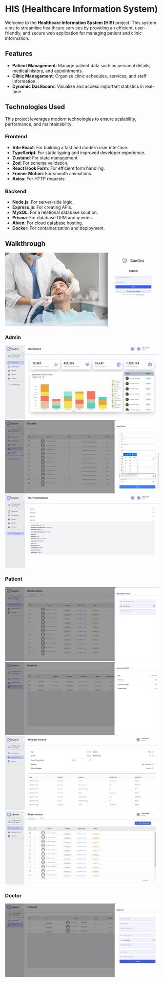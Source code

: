 # HIS (Healthcare Information System)

Welcome to the **Healthcare Information System (HIS)** project! This system aims to streamline healthcare services by providing an efficient, user-friendly, and secure web application for managing patient and clinic information.

## Features

- **Patient Management**: Manage patient data such as personal details, medical history, and appointments.
- **Clinic Management**: Organize clinic schedules, services, and staff information.
- **Dynamic Dashboard**: Visualize and access important statistics in real-time.

## Technologies Used

This project leverages modern technologies to ensure scalability, performance, and maintainability:

### Frontend

- **Vite React**: For building a fast and modern user interface.
- **TypeScript**: For static typing and improved developer experience.
- **Zustand**: For state management.
- **Zod**: For schema validation.
- **React Hook Form**: For efficient form handling.
- **Framer Motion**: For smooth animations.
- **Axios**: For HTTP requests.

### Backend

- **Node.js**: For server-side logic.
- **Express.js**: For creating APIs.
- **MySQL**: For a relational database solution.
- **Prisma**: For database ORM and queries.
- **Aiven**: For cloud database hosting.
- **Docker**: For containerization and deployment.

## Walkthrough

![Add Doctor](frontend/public/walkthrough/SignIn.png)

### Admin

![Add Doctor](frontend/public/walkthrough/AdminDashboard.png)
![Add Doctor](frontend/public/walkthrough/AddDoctor.png)
![Add Doctor](frontend/public/walkthrough/HL7Notifications.png)

### Patient

![Add Doctor](frontend/public/walkthrough/BookingResevation.png)
![Add Doctor](frontend/public/walkthrough/Invoices.png)
![Add Doctor](frontend/public/walkthrough/MedicalRecord.png)
![Add Doctor](frontend/public/walkthrough/PatientReservations.png)

### Doctor

![Add Doctor](frontend/public/walkthrough/DoctorDiagnose.png)
